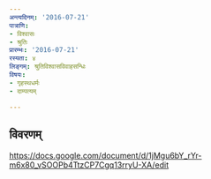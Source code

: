 ```yaml
---
अन्त्यदिनम्: '2016-07-21'
पात्राणि:
- विश्वासः
- श्रुतिः
प्रारम्भः: '2016-07-21'
रस्यता: ४
लिङ्गम्: श्रुतिविश्वासविवाहसन्धिः
विषयः:
- गृहस्थधर्मः
- दाम्पत्यम्

---
```


## विवरणम्
https://docs.google.com/document/d/1jMgu6bY_rYr-m6x80_vSOOPb4TtzCP7Cgq13rryU-XA/edit

